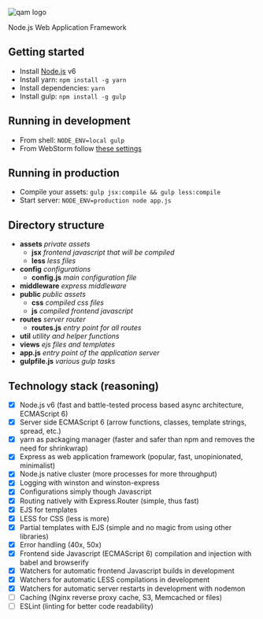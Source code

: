 ![qam logo](https://cloud.githubusercontent.com/assets/3115942/23819499/7e6e0f86-0607-11e7-9b7e-64649bf1ee3c.png)

Node.js Web Application Framework

## Getting started

- Install [Node.js](https://nodejs.org/en/) v6
- Install yarn: ` npm install -g yarn `
- Install dependencies: ` yarn `
- Install gulp: ` npm install -g gulp `

## Running in development

- From shell: ` NODE_ENV=local gulp `
- From WebStorm follow [these settings](https://cloud.githubusercontent.com/assets/3115942/23781962/105b8408-0551-11e7-8037-9fbbf348d73d.png)

## Running in production

- Compile your assets: ` gulp jsx:compile && gulp less:compile `
- Start server: ` NODE_ENV=production node app.js `

## Directory structure

- **assets** *private assets*
  - **jsx** *frontend javascript that will be compiled*
  - **less** *less files*
- **config** *configurations*
  - **config.js** *main configuration file*
- **middleware** *express middleware*
- **public** *public assets*
  - **css** *compiled css files*
  - **js** *compiled frontend javascript*
- **routes** *server router*
  - **routes.js** *entry point for all routes*
- **util** *utility and helper functions*
- **views** *ejs files and templates*
- **app.js** *entry point of the application server*
- **gulpfile.js** *various gulp tasks*

## Technology stack (reasoning)

- [x] Node.js v6 (fast and battle-tested process based async architecture, ECMAScript 6)
- [x] Server side ECMAScript 6 (arrow functions, classes, template strings, spread, etc.)
- [x] yarn as packaging manager (faster and safer than npm and removes the need for shrinkwrap)
- [x] Express as web application framework (popular, fast, unopinionated, minimalist)
- [x] Node.js native cluster (more processes for more throughput)
- [x] Logging with winston and winston-express
- [x] Configurations simply though Javascript
- [x] Routing natively with Express.Router (simple, thus fast)
- [x] EJS for templates
- [x] LESS for CSS (less is more)
- [x] Partial templates with EJS (simple and no magic from using other libraries)
- [x] Error handling (40x, 50x)
- [x] Frontend side Javascript (ECMAScript 6) compilation and injection with babel and browserify
- [x] Watchers for automatic frontend Javascript builds in development
- [x] Watchers for automatic LESS compilations in development
- [x] Watchers for automatic server restarts in development with nodemon
- [ ] Caching (Nginx reverse proxy cache, S3, Memcached or files)
- [ ] ESLint (linting for better code readability)
